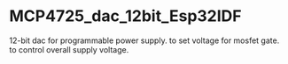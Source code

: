 # MCP4725_dac_12bit_Esp32IDF
12-bit dac for programmable power supply. to set voltage for mosfet gate. to control overall supply voltage.
